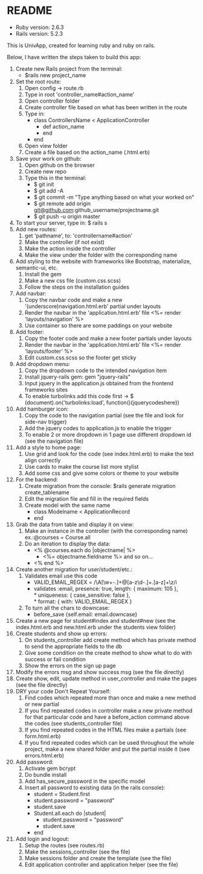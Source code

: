 # README

* Ruby version: 
	2.6.3
* Rails version:
	5.2.3

This is UnivApp, created for learning ruby and ruby on rails.

Below, I have written the steps taken to build this app:
1. Create new Rails project from the terminal:
	* $rails new project_name
2. Set the root route:
	1. Open config -> route.rb
	2. Type in root 'controller_name#action_name'
	3. Open controller folder
	4. Create controller file based on what has been written in the route
	5. Type in: 
		* class ControllersName < ApplicationController
			* def action_name
			* end
		* end
	6. Open view folder
	7. Create a file based on the action_name (.html.erb)
3. Save your work on github:
	1. Open github on the browser
	2. Create new repo
	3. Type this in the terminal:
		* $ git init
		* $ git add -A
		* $ git commit -m "Type anything based on what your worked on"
		* $ git remote add origin git@github.com:github_username/projectname.git
		* $ git push -u origin master
 4. To start your server, type in: $ rails s
 5. Add new routes:
 	1. get 'pathname', to: 'controllername#action'
 	2. Make the controller (if not exist)
 	3. Make the action inside the controller
 	4. Make the view under the folder with the corresponding name
6. Add styling to the website with frameworks like Bootstrap, materialize, semantic-ui, etc.
	1. Install the gem
	2. Make a new css file (custom.css.scss)
	3. Follow the steps on the installation guides
7. Add navbar:
	1. Copy the navbar code and make a new '(underscore)navigation.html.erb' partial under layouts
	2. Render the navbar in the 'application.html.erb' file <%= render 'layouts/navigation' %>
	3. Use container so there are some paddings on your website
8. Add footer:
	1. Copy the footer code and make a new footer partials under layouts
	2. Render the navbar in the 'application.html.erb' file <%= render 'layouts/footer' %>
	3. Edit custom.css.scss so the footer get sticky
9. Add dropdown menu:
	1. Copy the dropdown code to the intended navigation item
	2. Install jquery-rails gem: gem "jquery-rails"
	3. Input jquery in the application.js obtained from the frontend frameworks sites
	4. To enable turbolinks add this code first -> $ (document).on('turbolinks:load', function(){jquerycodeshere})
10. Add hamburger icon:
	1. Copy the code to the navigation partial (see the file and look for side-nav trigger)
	2. Add the jquery codes to application.js to enable the trigger
	3. To enable 2 or more dropdown in 1 page use different dropdown id (see the navigation file)
11. Add a style to home page:
	1. Use grid and look for the code (see index.html.erb) to make the text align correctly
	2. Use cards to make the course list more stylist
	3. Add some css and give some colors or theme to your website
12. For the backend:
	1. Create migration from the console: $rails generate migration create_tablename
	2. Edit the migration file and fill in the required fields
	3. Create model with the same name
		* class Modelname < ApplicationRecord
		* end
13. Grab the data from table and display it on view:
	1. Make an instance in the controller (with the corresponding name) ex.:@courses = Course.all
	2. Do an iteration to display the data:
		* <% @courses.each do |objectname| %>
			* <%= objectname.fieldname %> and so on...
		* <% end %>
14. Create another migration for user/student/etc.:
	1. Validates email use this code 
		* VALID_EMAIL_REGEX = /\A[\w+\-.]+@[a-z\d\-.]+\.[a-z]+\z/i  
		* validates :email, presence: true, length: { maximum: 105 },            
					* uniqueness: { case_sensitive: false },            
					* format: { with: VALID_EMAIL_REGEX }
	2. To turn all the chars to downcase:
		* before_save {self.email: email.downcase}
15. Create a new page for student#index and student#new (see the index.html.erb and new.html.erb under the students view folder)
16. Create students and show up errors:
	1. On students_controller add create method which has private method to send the appropriate fields to the db 
	2. Give some condition on the create method to show what to do with success or fail condition
	3. Show the errors on the sign up page
17. Modify the errors msg and show success msg (see the file directly)
18. Create show, edit, update method in user_controller and make the pages (see the file directly)
19. DRY your code Don't Repeat Yourself:
	1. Find codes which repeated more than once and make a new method or new partial
	2. If you find repeated codes in controller make a new private method for that particular code and have a before_action command above the codes (see students_controller file)
	3. If you find repeated codes in the HTML files make a partials (see form.html.erb)
	4. If you find repeated codes which can be used throughout the whole project, make a new shared folder and put the partial inside it (see errors.html.erb)
20. Add password:
	1. Activate gem bcrypt
	2. Do bundle install
	3. Add has_secure_password in the specific model
	4. Insert all password to existing data (in the rails console):
		* student = Student.first
		* student.password = "password"
		* student.save
		* Student.all.each do |student|
			* student.password = "password"
			* student.save
		* end
21. Add login and logout:
	1. Setup the routes (see routes.rb)
	2. Make the sessions_controller (see the file)
	3. Make sessions folder and create the template (see the file)
	4. Edit application controller and application helper (see the file)